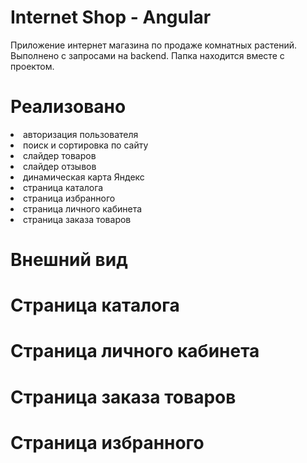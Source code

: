 # Internet Shop - Angular
Приложение интернет магазина по продаже комнатных растений. Выполнено с запросами на backend. Папка находится вместе с проектом.

# Реализовано

<li>авторизация пользователя</li>
<li>поиск и сортировка по сайту</li>
<li>слайдер товаров</li>
<li>слайдер отзывов</li>
<li>динамическая карта Яндекс</li>
<li>страница каталога</li>
<li>страница избранного</li>
<li>страница личного кабинета</li>
<li>страница заказа товаров</li>

# Внешний вид

# Страница каталога

# Страница личного кабинета

# Страница заказа товаров

# Страница избранного
